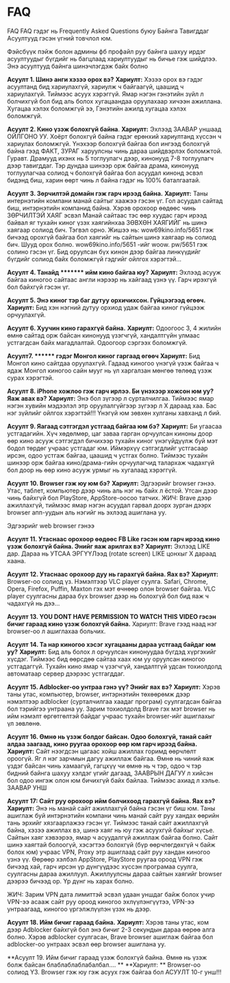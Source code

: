 # FAQ
FAQ
FAQ гэдэг нь Frequently Asked Questions буюу Байнга Тавигддаг Асуултууд гэсэн үгний товчлол юм.

 

Фэйсбүүк пэйж болон админы фб профайл руу байнга шахуу ирдэг асуултуудыг бүгдийг нь багцлаад хариултуудыг нь бичье гэж шийдлээ. Энэ асуултууд байнга шинэчлэгдэж байх болно

 

**Асуулт 1. Шинэ анги хэзээ орох вэ?**
**Хариулт:** Хэзээ орох вэ гэдэг асуултанд бид хариулахгүй, хариулж ч байгаагүй, цаашид ч хариулахгүй. Тиймээс асуух хэрэггүй. Ямар нэгэн гэнэтийн зүйл л болчихгүй бол бид аль болох хугацаандаа оруулахаар хичээн ажиллана. Хугацаа хэлэх боломжгүй ээ, Гэнэтийн ажилд хугацаа хэлэх боломжгүй.

 

**Асуулт 2. Кино үзэж болохгүй байна**.
**Хариулт:** Эхлээд ЗААВАР уншаад ОЙЛГОНО УУ. Хоёрт болохгүй байна гэдэг ерөнхий хариултанд хүссэн ч хариулах боломжгүй. Үнэхээр болохгүй байгаа бол ингээд болохгүй байна гээд ФАКТ, ЗУРАГ харуулсны чинь дараа шийдвэрлэх боломжтой.
 Гуравт. Драмууд ихэнх нь 5 тоглуулагч дээр, кинонууд 7-8 тоглуулагч дээр тавигддаг. Тэр дундаа шинээр орж байгаа драма, кинонууд тоглуулагчаа солиод ч болохгүй байгаа бол асуудал кинонд эсвэл бидэнд биш, харин өөрт чинь л байна гэдэг нь 100% баталгаатай.

 

**Асуулт 3. Зөрчилтэй домайн гэж гарч ирээд байна.**
**Хариулт:** Таны интернэтийн компани манай сайтыг хаажээ гэсэн үг. Гол асуудал сайтад биш, интэрнэтийн компанид байна. Хэрэв орохоор өөдөөс чинь ЗӨРЧИЛТЭЙ ХАЯГ эсвэл Манай сайтаас тэс өөр  хуудас гарч ирээд байвал яг тухайн киног үзэх хаягийнхаа ЗӨВХӨН ХАЯГИЙГ  нь шинэ хаягаар солиод бич. Тэгвэл орно. Жишээ нь: wow69kino.info/5651 гэж бичээд орохгүй байгаа бол хаягийг нь сайтын шинэ хаягаар нь солиод бич. Шууд орох болно.
  wow69kino.info/5651 -ийг woow. pw/5651 гэж солино гэсэн үг. Бид оруулсан бүх кинон дээр  байгаа линкүүдийг бүгдийг солиод байх боломжгүй гэдгийг ойлгох хэрэгтэй…

 

**Асуулт 4. Танайд ******* ийм кино байгаа юу?**
**Хариулт:** Эхлээд асууж байгаа киногоо сайтаас англи нэрээр нь хайгаад үзнэ үү. Гарч ирэхгүй бол байхгүй гэсэн үг.

 

**Асуулт 5. Энэ киног тэр баг дутуу орхичихсон. Гүйцээгээд өгөөч.**
**Хариулт:** Бид хэн нэгний дутуу орхиод удаж байгаа киног гүйцээж орчуулахгүй.

 

**Асуулт 6. Хуучин кино гарахгүй байна.**
**Хариулт:** Одоогоос 3, 4 жилийн өмнө сайтад орж байсан кинонууд үзэгчгүй, хандалтгүйн улмаас устгагдсан байх магадлалтай. Одоогоор сэргээх боломжгүй.

 

**Асуулт7. ****** гэдэг Монгол киног гаргаад өгөөч**
**Хариулт:** Бид Монгол кино сайтдаа оруулахгүй. Гадаад киногоо үнэгүй үэзж байгаа ч ядаж Монгол киногоо сайн мууг нь үл харгалзан мөнгөө төлөөд үзэж сурах хэрэгтэй.

 

**Асуулт 8. iPhone хожлоо гэж гарч ирлээ. Би үнэхээр хожсон юм уу? Яаж авах вэ?**
**Хариулт:** Энэ бол зүгээр л сурталчилгаа. Тиймээс ямар нэгэн хувийн мэдээлэл этр оруулалгүйгээр зүгээр л Х дараад хаа. Бас нэг зүйлийг ойлгох хэрэгтэй!!! Үнэгүй юм зөвхөн хулганы хавханд л бий.

 

**Асуулт 9. Яагаад сэтгэгдэл устгаад байгаа юм бэ?**
**Хариулт:** Би угаасаа устгадагийн. Хүч хөдөлмөр, цаг заваа гарган орчуулсан киноны доор өөр кино асууж сэтгэгдэл бичихээр тухайн киног үнэгүйдүүлж буй мэт бодол төрдөг учраас устгадаг юм. Иймэрхүү сэтгэгдлийг устгасаар ирсэн, одоо устгаж байгаа, цаашид ч устгах болно. Тиймээс тухайн шинээр орж байгаа кино/драма-гийн орчуулагчид талархаж чадахгүй бол доор нь өөр кино асууж урмыг нь хугалаад хэрэггүй.

 

**Асуулт 10. Browser гэж юу юм бэ?**
**Хариулт:** Эдгээрийг browser гэнээ. Утас, таблет, компьютер дээр чинь аль нэг нь байх л ёстой. Утсан дээр чинь байхгүй бол PlayStore, AppStore-оосоо татчих. ЖИЧ: Brave дээр ажиллахгүй, тиймээс ямар нэгэн асуудал гарвал доорх зурган дээрх browser апп-уудын аль нэгийг нь эхлээд ашиглана уу.


Эдгээрийг web browser гэнээ

 

**Асуулт 11. Утаснаас орохоор өөдөөс FB Like гэсэн юм гарч ирээд кино үзэж болохгүй байна. Энийг яаж арилгах вэ?**
**Хариулт:** Эхлээд LIKE дар. Дараа нь УТСАА ЭРГҮҮЛээд (rotate screen) LIKE цонхыг Х дараад хаана.

 

**Асуулт 12. Утаснаас орохоор дуу нь гарахгүй байна. Яах вэ?**
**Хариулт:** Browser-оо солиод үз.  Нэмэлтээр VLC player суулга. Safari, Chrome, Opera, Firefox, Puffin,  Maxton гэх мэт өчнөөр олон browser байгаа. VLC player суулгасны дараа  бүх browser дээр нь болохгүй бол бид яаж ч чадахгүй нь дээ…

 

**Асуулт 13. YOU DONT HAVE PERMISSION TO WATCH THIS VIDEO гэсэн бичиг гараад кино үзэж болохгүй байна.**
Хариулт: Brave гээд наад нэг browser-оо л ашиглахаа больчих. 

 

**Асуулт 14. Та нар киногоо хэсэг хугацааны дараа устгаад байдаг юм уу?**
**Хариулт:** Бид аль болох л орчуулсан кинонуудаа бүгдэд хүргэхийг хүсдэг. Тиймээс бид өөрсдөө сайтаа хаах юм уу оруулсан киногоо устгадаггүй. Тухайн кино ямар ч үзэгчгүй, хандалтгүй удсан тохиолдолд автоматаар сервер дээрээс устгагддаг.

 

**Асуулт 15. Adblocker-оо унтраа гэнэ үү? Энийг яах вэ?**
**Хариулт:** Хэрэв таны утас, компьютер, browser, интэрнэтийн төхөөрөмж дээр нэмэлтээр adblocker (сурталчилгаа хаадаг програм) суулгагдсан байгаа бол тэрийгээ унтраана уу. Зарим тохиолдолд Brave гэх мэт browser нь ийм нэмэлт өргөтгөлтэй байдаг учраас тухайн browser-ийг ашиглахыг үл зөвлөнө.

 

**Асуулт 16.  Өмнө нь үзэж болдог байсан. Одоо болохгүй, танай сайт алдаа заагаад, кино руугаа орохоор өөр юм гарч ирээд байна.** 
**Хариулт:**  Сайт нээгдсэн цагаас хойш ажиллах горимд өөрчлөлт ороогүй. Яг л нэг зарчмын дагуу ажиллаж байгаа. Өмнө нь чиний яаж үздэг байсан чинь хамаагүй, гагцхүү чи өмнө нь ч тэр, одоо ч тэр бидний байнга шахуу хэлдэг үгийг дагаад, ЗААВРЫН ДАГУУ л хийсэн бол одоо ингэж олон юм бичихгүй байх байлаа. Тиймээс ахиад л хэлье. ЗААВАР УНШ

 

**Асуулт 17: Сайт руу орохоор ийм болчихоод гарахгүй байна. Яах вэ?**
**Хариулт:** Энэ нь манай сайт ажиллахгүй байна гэсэн үг биш юм. Таны ашиглаж  буй интэрнэтийн компани чинь манай сайт руу хандах өөрийн тань эрхийг  хязгаарлажээ гэсэн үг.
Тиймээс танай сайт ажиллахгүй байна, хэзээ ажиллах вэ, шинэ хаяг нь юу гэж асуухгүй байхыг хүсье.
Сайтын хаяг хэвээрээ, ямар ч асуудалгүй ажиллаж байгаа болно.
Сайт шинэ хаягтай болоогүй, хэсэгтээ болохгүй (бүр өөрчлөгдөхгүй ч байж болох юм) учраас VPN, Proxy этр ашиглаад сайт руу хандан киногоо үзнэ үү.
Өөрөөр хэлбэл AppStore, PlayStore руугаа ороод VPN гэж бичээд хай, гарч ирсэн үр дүнгүүдээс хүссэн програмаа суулга, суулгасны дараа ажиллуул. Ажиллуулсны дараа сайтын хаягийг browser дээрээ бичээд ор. Үр дүнг нь харах болно. 


 

ЖИЧ: Зарим VPN дата лимиттэй эсвэл удаан уншдаг байж болох учир VPN-ээ асааж сайт руу ороод киногоо эхлүүлэнгүүтээ, VPN-ээ унтраагаад, киногоо үргэлжлүүлэн үзэх нь дээр. 

 

**Асуулт 18. Ийм бичиг гараад байна.**
**Хариулт:** Хэрэв таны утас, ком дээр Adblocker байхгүй бол энэ бичиг 2-3 секундын дараа өөрөө алга болно. Хэрэв adblocker суулгасан, Brave browser ашиглаж байгаа бол adblocker-оо унтраах эсвэл өөр browser ашиглана уу.
 

 

**Асуулт 19. Ийм бичиг гараад үзэж болохгүй байна. Өмнө нь үзэж болж байсан блаблаблаблабалбал.... **
**Хариулт: ** Browser-оо солиод ҮЗ. Browser гэж юу гэж асуух гэж байгаа бол АСУУЛТ 10-г унш!!!
